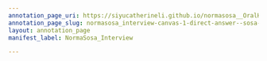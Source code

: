 ```yaml
---
annotation_page_uri: https://siyucatherineli.github.io/normasosa__OralHistory/annotations/normasosa_interview-canvas-1-direct-answer--sosa-think-lakeland-was-a-wealthy-community--and-the-influential-people-have-characterized-the-community-in-some-way-.json
annotation_page_slug: normasosa_interview-canvas-1-direct-answer--sosa-think-lakeland-was-a-wealthy-community--and-the-influential-people-have-characterized-the-community-in-some-way-
layout: annotation_page
manifest_label: NormaSosa_Interview

---
```

